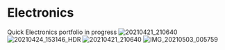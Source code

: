 # Electronics

Quick Electronics portfolio in progress
![20210421_210640](https://github.com/kevintah/Electronics/assets/95604034/a40af835-db39-4e54-acc0-69cb64b0150b)
![20210424_153146_HDR](https://github.com/kevintah/Electronics/assets/95604034/0b2f8b34-4249-4f55-8c23-72a7bb837dcd)
![20210421_210640](https://github.com/kevintah/Electronics/assets/95604034/451084c8-7ade-4511-a557-8c5d33cb52b0)
![IMG_20210503_005759](https://github.com/kevintah/Electronics/assets/95604034/3a35ae2f-2138-44b9-badd-df0c7f38e0ec)
